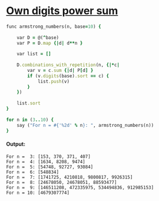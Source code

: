 [1]: https://rosettacode.org/wiki/Own_digits_power_sum

# [Own digits power sum][1]

```ruby
func armstrong_numbers(n, base=10) {
 
    var D = @(^base)
    var P = D.map {|d| d**n }
 
    var list = []
 
    D.combinations_with_repetition(n, {|*c|
        var v = c.sum {|d| P[d] }
        if (v.digits(base).sort == c) {
            list.push(v)
        }
    })
 
    list.sort
}
 
for n in (3..10) {
    say ("For n = #{'%2d' % n}: ", armstrong_numbers(n))
}
```

#### Output:
```
For n =  3: [153, 370, 371, 407]
For n =  4: [1634, 8208, 9474]
For n =  5: [54748, 92727, 93084]
For n =  6: [548834]
For n =  7: [1741725, 4210818, 9800817, 9926315]
For n =  8: [24678050, 24678051, 88593477]
For n =  9: [146511208, 472335975, 534494836, 912985153]
For n = 10: [4679307774]
```
